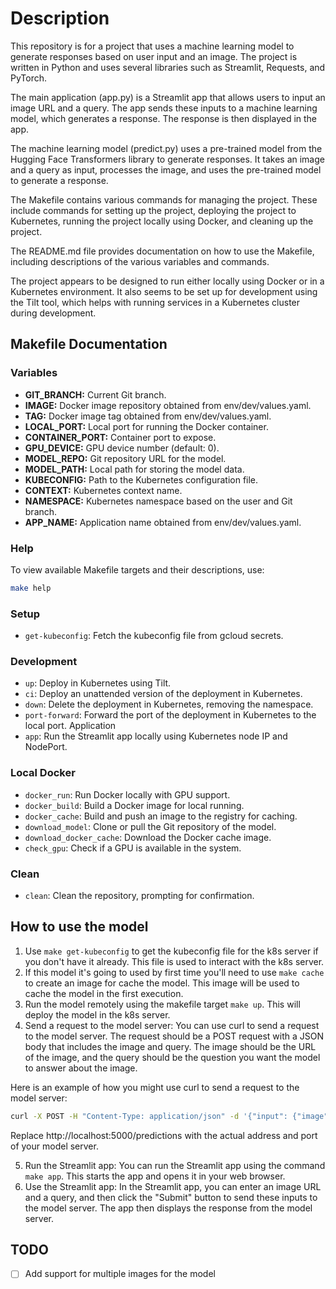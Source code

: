 # Description
This repository is for a project that uses a machine learning model to generate responses based on user input and an image. The project is written in Python and uses several libraries such as Streamlit, Requests, and PyTorch.  

The main application (app.py) is a Streamlit app that allows users to input an image URL and a query. The app sends these inputs to a machine learning model, which generates a response. The response is then displayed in the app.  

The machine learning model (predict.py) uses a pre-trained model from the Hugging Face Transformers library to generate responses. It takes an image and a query as input, processes the image, and uses the pre-trained model to generate a response.  

The Makefile contains various commands for managing the project. These include commands for setting up the project, deploying the project to Kubernetes, running the project locally using Docker, and cleaning up the project.  

The README.md file provides documentation on how to use the Makefile, including descriptions of the various variables and commands.  

The project appears to be designed to run either locally using Docker or in a Kubernetes environment. It also seems to be set up for development using the Tilt tool, which helps with running services in a Kubernetes cluster during development.

## Makefile Documentation

### Variables

- **GIT_BRANCH:** Current Git branch.
- **IMAGE:** Docker image repository obtained from env/dev/values.yaml.
- **TAG:** Docker image tag obtained from env/dev/values.yaml.
- **LOCAL_PORT:** Local port for running the Docker container.
- **CONTAINER_PORT:** Container port to expose.
- **GPU_DEVICE:** GPU device number (default: 0).
- **MODEL_REPO:** Git repository URL for the model.
- **MODEL_PATH:** Local path for storing the model data.
- **KUBECONFIG:** Path to the Kubernetes configuration file.
- **CONTEXT:** Kubernetes context name.
- **NAMESPACE:** Kubernetes namespace based on the user and Git branch.
- **APP_NAME:** Application name obtained from env/dev/values.yaml.

### Help

To view available Makefile targets and their descriptions, use:

```bash
make help
```

### Setup

- `get-kubeconfig`: Fetch the kubeconfig file from gcloud secrets.

### Development
- `up`: Deploy in Kubernetes using Tilt.
- `ci`: Deploy an unattended version of the deployment in Kubernetes.
- `down`: Delete the deployment in Kubernetes, removing the namespace.
- `port-forward`: Forward the port of the deployment in Kubernetes to the local port.
Application
- `app`: Run the Streamlit app locally using Kubernetes node IP and NodePort.

### Local Docker

- `docker_run`: Run Docker locally with GPU support.
- `docker_build`: Build a Docker image for local running.
- `docker_cache`: Build and push an image to the registry for caching.
- `download_model`: Clone or pull the Git repository of the model.
- `download_docker_cache`: Download the Docker cache image.
- `check_gpu`: Check if a GPU is available in the system.

### Clean
- `clean`: Clean the repository, prompting for confirmation.

## How to use the model

1. Use `make get-kubeconfig` to get the kubeconfig file for the k8s server if you don't have it already. This file is used to interact with the k8s server.
2. If this model it's going to used by first time you'll need to use `make cache` to create an image for cache the model. This image will be used to cache the model in the first execution.
3. Run the model remotely using the makefile target `make up`. This will deploy the model in the k8s server.
4. Send a request to the model server: You can use curl to send a request to the model server. The request should be a POST request with a JSON body that includes the image and query. The image should be the URL of the image, and the query should be the question you want the model to answer about the image.

Here is an example of how you might use curl to send a request to the model server:

```bash 
curl -X POST -H "Content-Type: application/json" -d '{"input": {"image": "https://i.imgur.com/3QZ7T4p.jpg", "query": "What is in this image?"}}' http://localhost:5000/predictions
```

Replace http://localhost:5000/predictions with the actual address and port of your model server.

5. Run the Streamlit app: You can run the Streamlit app using the command `make app`. This starts the app and opens it in your web browser.
6. Use the Streamlit app: In the Streamlit app, you can enter an image URL and a query, and then click the "Submit" button to send these inputs to the model server. The app then displays the response from the model server.

## TODO

- [ ] Add support for multiple images for the model
